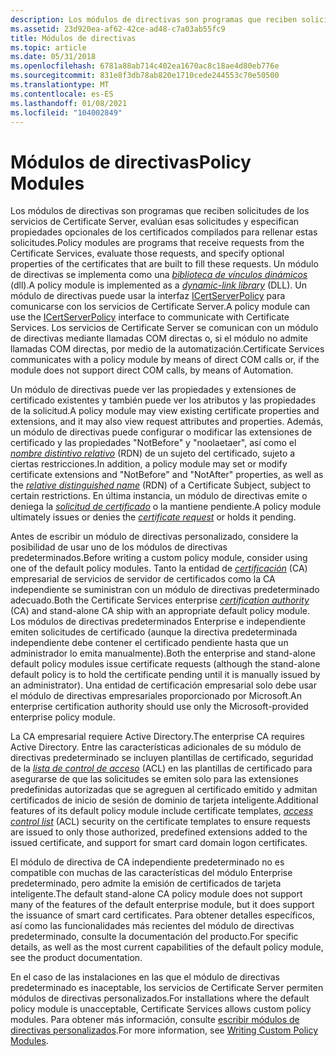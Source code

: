 ```yaml
---
description: Los módulos de directivas son programas que reciben solicitudes de los servicios de Certificate Server, evalúan esas solicitudes y especifican propiedades opcionales de los certificados compilados para rellenar estas solicitudes.
ms.assetid: 23d920ea-af62-42ce-ad48-c7a03ab55fc9
title: Módulos de directivas
ms.topic: article
ms.date: 05/31/2018
ms.openlocfilehash: 6781a88ab714c402ea1670ac8c18ae4d80eb776e
ms.sourcegitcommit: 831e8f3db78ab820e1710cede244553c70e50500
ms.translationtype: MT
ms.contentlocale: es-ES
ms.lasthandoff: 01/08/2021
ms.locfileid: "104002849"
---
```

# <a name="policy-modules"></a><span data-ttu-id="fa2d3-103">Módulos de directivas</span><span class="sxs-lookup"><span data-stu-id="fa2d3-103">Policy Modules</span></span>

<span data-ttu-id="fa2d3-104">Los módulos de directivas son programas que reciben solicitudes de los servicios de Certificate Server, evalúan esas solicitudes y especifican propiedades opcionales de los certificados compilados para rellenar estas solicitudes.</span><span class="sxs-lookup"><span data-stu-id="fa2d3-104">Policy modules are programs that receive requests from the Certificate Services, evaluate those requests, and specify optional properties of the certificates that are built to fill these requests.</span></span> <span data-ttu-id="fa2d3-105">Un módulo de directivas se implementa como una [*biblioteca de vínculos dinámicos*](../secgloss/d-gly.md) (dll).</span><span class="sxs-lookup"><span data-stu-id="fa2d3-105">A policy module is implemented as a [*dynamic-link library*](../secgloss/d-gly.md) (DLL).</span></span> <span data-ttu-id="fa2d3-106">Un módulo de directivas puede usar la interfaz [ICertServerPolicy](/windows/desktop/api/Certif/nn-certif-icertserverpolicy) para comunicarse con los servicios de Certificate Server.</span><span class="sxs-lookup"><span data-stu-id="fa2d3-106">A policy module can use the [ICertServerPolicy](/windows/desktop/api/Certif/nn-certif-icertserverpolicy) interface to communicate with Certificate Services.</span></span> <span data-ttu-id="fa2d3-107">Los servicios de Certificate Server se comunican con un módulo de directivas mediante llamadas COM directas o, si el módulo no admite llamadas COM directas, por medio de la automatización.</span><span class="sxs-lookup"><span data-stu-id="fa2d3-107">Certificate Services communicates with a policy module by means of direct COM calls or, if the module does not support direct COM calls, by means of Automation.</span></span>

<span data-ttu-id="fa2d3-108">Un módulo de directivas puede ver las propiedades y extensiones de certificado existentes y también puede ver los atributos y las propiedades de la solicitud.</span><span class="sxs-lookup"><span data-stu-id="fa2d3-108">A policy module may view existing certificate properties and extensions, and it may also view request attributes and properties.</span></span> <span data-ttu-id="fa2d3-109">Además, un módulo de directivas puede configurar o modificar las extensiones de certificado y las propiedades "NotBefore" y "noolaetaer", así como el [*nombre distintivo relativo*](../secgloss/r-gly.md) (RDN) de un sujeto del certificado, sujeto a ciertas restricciones.</span><span class="sxs-lookup"><span data-stu-id="fa2d3-109">In addition, a policy module may set or modify certificate extensions and "NotBefore" and "NotAfter" properties, as well as the [*relative distinguished name*](../secgloss/r-gly.md) (RDN) of a Certificate Subject, subject to certain restrictions.</span></span> <span data-ttu-id="fa2d3-110">En última instancia, un módulo de directivas emite o deniega la [*solicitud de certificado*](../secgloss/c-gly.md) o la mantiene pendiente.</span><span class="sxs-lookup"><span data-stu-id="fa2d3-110">A policy module ultimately issues or denies the [*certificate request*](../secgloss/c-gly.md) or holds it pending.</span></span>

<span data-ttu-id="fa2d3-111">Antes de escribir un módulo de directivas personalizado, considere la posibilidad de usar uno de los módulos de directivas predeterminados.</span><span class="sxs-lookup"><span data-stu-id="fa2d3-111">Before writing a custom policy module, consider using one of the default policy modules.</span></span> <span data-ttu-id="fa2d3-112">Tanto la entidad de [*certificación*](../secgloss/c-gly.md) (CA) empresarial de servicios de servidor de certificados como la CA independiente se suministran con un módulo de directivas predeterminado adecuado.</span><span class="sxs-lookup"><span data-stu-id="fa2d3-112">Both the Certificate Services enterprise [*certification authority*](../secgloss/c-gly.md) (CA) and stand-alone CA ship with an appropriate default policy module.</span></span> <span data-ttu-id="fa2d3-113">Los módulos de directivas predeterminados Enterprise e independiente emiten solicitudes de certificado (aunque la directiva predeterminada independiente debe contener el certificado pendiente hasta que un administrador lo emita manualmente).</span><span class="sxs-lookup"><span data-stu-id="fa2d3-113">Both the enterprise and stand-alone default policy modules issue certificate requests (although the stand-alone default policy is to hold the certificate pending until it is manually issued by an administrator).</span></span> <span data-ttu-id="fa2d3-114">Una entidad de certificación empresarial solo debe usar el módulo de directivas empresariales proporcionado por Microsoft.</span><span class="sxs-lookup"><span data-stu-id="fa2d3-114">An enterprise certification authority should use only the Microsoft-provided enterprise policy module.</span></span>

<span data-ttu-id="fa2d3-115">La CA empresarial requiere Active Directory.</span><span class="sxs-lookup"><span data-stu-id="fa2d3-115">The enterprise CA requires Active Directory.</span></span> <span data-ttu-id="fa2d3-116">Entre las características adicionales de su módulo de directivas predeterminado se incluyen plantillas de certificado, seguridad de la [*lista de control de acceso*](../secgloss/a-gly.md) (ACL) en las plantillas de certificado para asegurarse de que las solicitudes se emiten solo para las extensiones predefinidas autorizadas que se agreguen al certificado emitido y admitan certificados de inicio de sesión de dominio de tarjeta inteligente.</span><span class="sxs-lookup"><span data-stu-id="fa2d3-116">Additional features of its default policy module include certificate templates, [*access control list*](../secgloss/a-gly.md) (ACL) security on the certificate templates to ensure requests are issued to only those authorized, predefined extensions added to the issued certificate, and support for smart card domain logon certificates.</span></span>

<span data-ttu-id="fa2d3-117">El módulo de directiva de CA independiente predeterminado no es compatible con muchas de las características del módulo Enterprise predeterminado, pero admite la emisión de certificados de tarjeta inteligente.</span><span class="sxs-lookup"><span data-stu-id="fa2d3-117">The default stand-alone CA policy module does not support many of the features of the default enterprise module, but it does support the issuance of smart card certificates.</span></span> <span data-ttu-id="fa2d3-118">Para obtener detalles específicos, así como las funcionalidades más recientes del módulo de directivas predeterminado, consulte la documentación del producto.</span><span class="sxs-lookup"><span data-stu-id="fa2d3-118">For specific details, as well as the most current capabilities of the default policy module, see the product documentation.</span></span>

<span data-ttu-id="fa2d3-119">En el caso de las instalaciones en las que el módulo de directivas predeterminado es inaceptable, los servicios de Certificate Server permiten módulos de directivas personalizados.</span><span class="sxs-lookup"><span data-stu-id="fa2d3-119">For installations where the default policy module is unacceptable, Certificate Services allows custom policy modules.</span></span> <span data-ttu-id="fa2d3-120">Para obtener más información, consulte [escribir módulos de directivas personalizados](writing-custom-modules.md).</span><span class="sxs-lookup"><span data-stu-id="fa2d3-120">For more information, see [Writing Custom Policy Modules](writing-custom-modules.md).</span></span>

 

 
